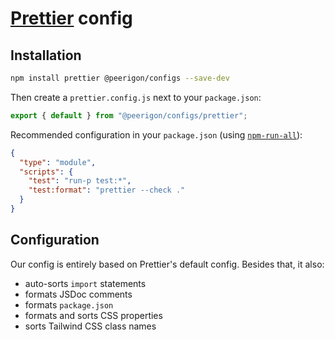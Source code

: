 # [Prettier](https://prettier.io/) config

## Installation

```sh
npm install prettier @peerigon/configs --save-dev
```

Then create a `prettier.config.js` next to your `package.json`:

```js
export { default } from "@peerigon/configs/prettier";
```

Recommended configuration in your `package.json` (using [`npm-run-all`](https://www.npmjs.com/package/npm-run-all)):

```json
{
  "type": "module",
  "scripts": {
    "test": "run-p test:*",
    "test:format": "prettier --check ."
  }
}
```

## Configuration

Our config is entirely based on Prettier's default config. Besides that, it also:

- auto-sorts `import` statements
- formats JSDoc comments
- formats `package.json`
- formats and sorts CSS properties
- sorts Tailwind CSS class names
